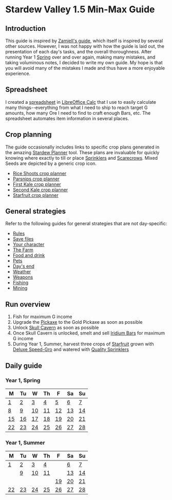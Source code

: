 # Stardew Valley 1.5 Min-Max Guide

## Introduction

This guide is inspired by [Zamiell's guide](https://github.com/Zamiell/stardew-valley/blob/master/Min-Max_Guide.md), which itself is inspired by several other sources. However, I was not happy with how the guide is laid out, the presentation of each day's tasks, and the overall thoroughness. After running Year 1 [Spring](https://stardewvalleywiki.com/Spring) over and over again, making many mistakes, and taking voluminous notes, I decided to write my own guide. My hope is that you will avoid many of the mistakes I made and thus have a more enjoyable experience.

## Spreadsheet

I created a [spreadsheet](spreadsheet.md) in [LibreOffice Calc](https://www.libreoffice.org/download/download) that I use to easily calculate many things--everything from what I need to ship to reach target G amounts, how many Ore I need to find to craft enough Bars, etc. The spreadsheet automates item information in several places.

## Crop planning

The guide occasionally includes links to specific crop plans generated in the amazing [Stardew Planner](https://stardew.info/planner) tool. These plans are invaluable for quickly knowing where exactly to till or place [Sprinklers](https://stardewvalleywiki.com/Crafting#Sprinklers) and [Scarecrows](https://stardewvalleywiki.com/Scarecrow). Mixed Seeds are depicted by a generic crop icon.

- [Rice Shoots crop planner](https://stardew.info/planner/21-full-sheep-listened-cordially)
- [Parsnips crop planner](https://stardew.info/planner/31-soft-stoats-played-easily)
- [First Kale crop planner](https://stardew.info/planner/26-good-goats-knitted-merrily)
- [Second Kale crop planner](https://stardew.info/planner/18-safe-otters-sat-jovially)
- [Starfruit crop planner](https://stardew.info/planner/25-thick-flies-ran-cordially)

## General strategies

Refer to the following guides for general strategies that are not day-specific:

- [Rules](rules.md)
- [Save files](save-files.md)
- [Your character](your-character.md)
- [The Farm](the-farm.md)
- [Food and drink](food-and-drink.md)
- [Pets](pets.md)
- [Day's end](days-end.md)
- [Weather](weather.md)
- [Weapons](weapons.md)
- [Fishing](fishing.md)
- [Mining](mining.md)

## Run overview

1. Fish for maximum G income
2. Upgrade the [Pickaxe](https://stardewvalleywiki.com/Pickaxes) to the Gold Pickaxe as soon as possible
3. Unlock [Skull Cavern](https://stardewvalleywiki.com/Skull_Cavern) as soon as possible
4. Once Skull Cavern is unlocked, smelt and sell [Iridium Bars](https://stardewvalleywiki.com/Iridium_Bar) for maximum G income
5. During Year 1, Summer, harvest three crops of [Starfruit](https://stardewvalleywiki.com/Starfruit) grown with [Deluxe Speed-Gro](https://stardewvalleywiki.com/Deluxe_Speed-Gro) and watered with [Quality Sprinklers](https://stardewvalleywiki.com/Quality_Sprinkler)

## Daily guide

### Year 1, Spring

| M                          | Tu                        | W                         | Th                        | F                         | Sa                        | Su                        |
| -------------------------- | ------------------------- | ------------------------- | ------------------------- |-------------------------- | ------------------------- | ------------------------- |
| [1](year-1-spring-1.md)    | [2](year-1-spring-2.md)   | [3](year-1-spring-3.md)   | [4](year-1-spring-4.md)   | [5](year-1-spring-5.md)   | [6](year-1-spring-6.md)   | [7](year-1-spring-7.md)   |
| [8](year-1-spring-8.md)    | [9](year-1-spring-9.md)   | [10](year-1-spring-10.md) | [11](year-1-spring-11.md) | [12](year-1-spring-12.md) | [13](year-1-spring-13.md) | [14](year-1-spring-14.md) |
| [15](year-1-spring-15.md)  | [16](year-1-spring-16.md) | [17](year-1-spring-17.md) | [18](year-1-spring-18.md) | [19](year-1-spring-19.md) | [20](year-1-spring-20.md) | [21](year-1-spring-21.md) |
| [22](year-1-spring-22.md)  | [23](year-1-spring-23.md) | [24](year-1-spring-24.md) | [25](year-1-spring-25.md) | [26](year-1-spring-26.md) | [27](year-1-spring-27.md) | [28](year-1-spring-28.md) |

### Year 1, Summer

| M                          | Tu                        | W                         | Th                        | F                         | Sa                        | Su                        |
| -------------------------- | ------------------------- | ------------------------- | ------------------------- |-------------------------- | ------------------------- | ------------------------- |
| [1](year-1-summer-1.md)    | [2](year-1-summer-2.md)   | [3](year-1-summer-3.md)   | [4](year-1-summer-4.md)   |                           | [6](year-1-summer-6.md)   | [7](year-1-summer-7.md)   |
|                            | [9](year-1-summer-9.md)   | [10](year-1-summer-10.md) | [11](year-1-summer-11.md) |                           | [13](year-1-summer-13.md) | [14](year-1-summer-14.md) |
|                            |                           |                           |                           | [19](year-1-summer-19.md) | [20](year-1-summer-20.md) | [21](year-1-summer-21.md) |
| [22](year-1-summer-22.md)  | [23](year-1-summer-23.md) | [24](year-1-summer-24.md) | [25](year-1-summer-25.md) | [26](year-1-summer-26.md) | [27](year-1-summer-27.md) | [28](year-1-summer-28.md) |
